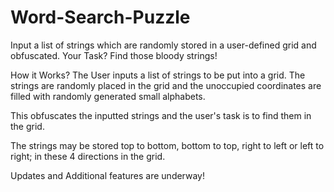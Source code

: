 # Word-Search-Puzzle
Input a list of strings which are randomly stored in a user-defined grid and obfuscated. Your Task? Find those bloody strings!

How it Works?
The User inputs a list of strings to be put into a grid. The strings are randomly placed in the grid and the unoccupied coordinates are filled with randomly generated small alphabets. 

This obfuscates the inputted strings and the user's task is to find them in the grid. 

The strings may be stored top to bottom, bottom to top, right to left or left to right; in these 4 directions in the grid. 

Updates and Additional features are underway!

